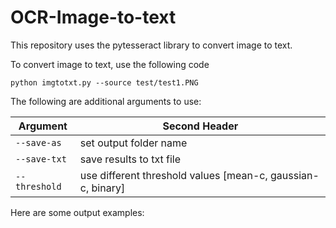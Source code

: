 # OCR-Image-to-text

This repository uses the pytesseract library to convert image to text. 

To convert image to text, use the following code
```
python imgtotxt.py --source test/test1.PNG
```

The following are additional arguments to use:

| Argument | Second Header |
| ------------- | ------------- |
| ```--save-as```  | set output folder name  |
| ```--save-txt```  | save results to txt file  |
| ```--threshold``` | use different threshold values [mean-c, gaussian-c, binary] |





Here are some output examples:
